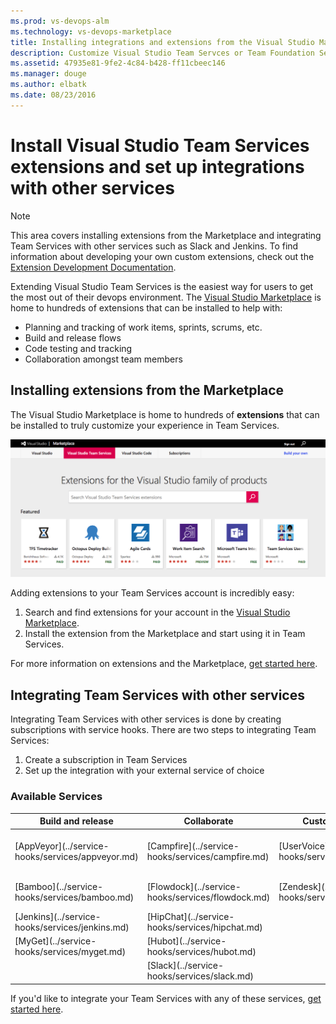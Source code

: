 ```yaml
---
ms.prod: vs-devops-alm
ms.technology: vs-devops-marketplace
title: Installing integrations and extensions from the Visual Studio Marketplace | Team Services
description: Customize Visual Studio Team Servces or Team Foundation Server with extensions or integrate with other services
ms.assetid: 47935e81-9fe2-4c84-b428-ff11cbeec146
ms.manager: douge
ms.author: elbatk
ms.date: 08/23/2016
---
```


# Install Visual Studio Team Services extensions and set up integrations with other services

>[!NOTE]
> This area covers installing extensions from the Marketplace and integrating Team Services with other services such as Slack and Jenkins. 
> To find information about developing your own custom extensions, check out the [Extension Development Documentation](../extend/index.md).

Extending Visual Studio Team Services is the easiest way for users to get the most out of their 
devops environment. The [Visual Studio Marketplace](https://marketplace.visualstudio.com) is home to hundreds of extensions
that can be installed to help with:
- Planning and tracking of work items, sprints, scrums, etc. 
- Build and release flows
- Code testing and tracking
- Collaboration amongst team members

## Installing extensions from the Marketplace
The Visual Studio Marketplace is home to hundreds of **extensions** that can be installed to truly customize your experience
in Team Services. 

![Visual Studio Marketplace](./_img/vs-marketplace.png)

Adding extensions to your Team Services account is incredibly easy:

1. Search and find extensions for your account in the [Visual Studio Marketplace](https://marketplace.visualstudio.com).
2. Install the extension from the Marketplace and start using it in Team Services.

For more information on extensions and the Marketplace, [get started here](./index.md).

## Integrating Team Services with other services
Integrating Team Services with other services is done by creating subscriptions with service hooks. There are two steps to integrating Team Services:

1. Create a subscription in Team Services
2. Set up the integration with your external service of choice

### Available Services
<div style="display:block;margin-left:auto;margin-right:auto">
<table class="table table-striped">
<thead class="thead-inverse">
    <tr>
        <th>Build and release</th>
        <th>Collaborate</th>
		<th>Customer support</th>
		<th>Plan and track</th>
		<th>Integrate</th>
    </tr>
</thead>
<tbody>
    <tr>
        <td>[AppVeyor](../service-hooks/services/appveyor.md)</td>
        <td>[Campfire](../service-hooks/services/campfire.md)</td>
		<td>[UserVoice](../service-hooks/services/uservoice.md)</td>
		<td>[Trello](../service-hooks/services/trello.md)</td>
		<td>[Azure Service Bus](../service-hooks/services/azure-service-bus.md)</td>
    </tr>
	<tr>
		<td>[Bamboo](../service-hooks/services/bamboo.md)</td>
		<td>[Flowdock](../service-hooks/services/flowdock.md)</td>
		<td>[Zendesk](../service-hooks/services/zendesk.md) </td>
		<td></td>
		<td>[Azure Storage](../service-hooks/services/azure-storage.md)</td>
	</tr>
	<tr>
		<td>[Jenkins](../service-hooks/services/jenkins.md)</td>
		<td>[HipChat](../service-hooks/services/hipchat.md)</td>
		<td></td>
		<td></td>
		<td>[Web Hooks](../service-hooks/services/webhooks.md)</td>
	</tr>
	<tr>
		<td>[MyGet](../service-hooks/services/myget.md)</td>
		<td>[Hubot](../service-hooks/services/hubot.md)</td>
		<td></td>
		<td></td>
		<td>[Zapier](../service-hooks/services/zapier.md)</td>
	</tr>
	<tr>
		<td></td>
		<td>[Slack](../service-hooks/services/slack.md)</td>
		<td></td>
		<td></td>
		<td></td>
	</tr>
</tbody>
</table>
</div>

If you'd like to integrate your Team Services with any of these services, [get started here](../service-hooks/index.md).




